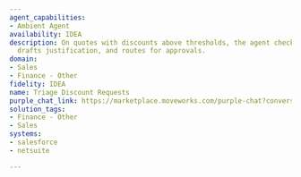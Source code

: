 ```yaml
---
agent_capabilities:
- Ambient Agent
availability: IDEA
description: On quotes with discounts above thresholds, the agent checks margin/policy,
  drafts justification, and routes for approvals.
domain:
- Sales
- Finance - Other
fidelity: IDEA
name: Triage Discount Requests
purple_chat_link: https://marketplace.moveworks.com/purple-chat?conversation=%7B%22messages%22%3A%5B%7B%22role%22%3A%22user%22%2C%22parts%22%3A%5B%7B%22richText%22%3A%22%3Cp%3EA+new+discount+request+for+25%25+discount+%28%26gt%3B+15%25+threshold%29%3C%2Fp%3E%22%7D%5D%7D%2C%7B%22role%22%3A%22assistant%22%2C%22parts%22%3A%5B%7B%22reasoningSteps%22%3A%5B%7B%22status%22%3A%22success%22%2C%22richText%22%3A%22Retrieving+quote+Q-78945+from+%3Cb+xmlns%3D%5C%22http%3A%2F%2Fwww.w3.org%2F1999%2Fxhtml%5C%22%3ESalesforce%3C%2Fb%3E.%22%7D%2C%7B%22status%22%3A%22success%22%2C%22richText%22%3A%22Checking+product+margins+for+associated+items+in+%3Cb+xmlns%3D%5C%22http%3A%2F%2Fwww.w3.org%2F1999%2Fxhtml%5C%22%3ENetSuite%3C%2Fb%3E.%22%7D%2C%7B%22status%22%3A%22success%22%2C%22richText%22%3A%22Drafting+justification+based+on+deal+notes+and+margin+analysis.%22%7D%5D%7D%2C%7B%22richText%22%3A%22%3Cp+xmlns%3D%5C%22http%3A%2F%2Fwww.w3.org%2F1999%2Fxhtml%5C%22%3EI%27ve+analyzed+the+quote+against+our+margin+policies+in+NetSuite+and+the+gross+margin+of+48%25+is+within+acceptable+limits.+Based+on+the+notes%2C+the+justification+is+a+competitive+takeout.%3C%2Fp%3E%3Cp+xmlns%3D%5C%22http%3A%2F%2Fwww.w3.org%2F1999%2Fxhtml%5C%22%3E%3Cb%3EQuote+Details%3A%3C%2Fb%3E%3C%2Fp%3E%3Cul+xmlns%3D%5C%22http%3A%2F%2Fwww.w3.org%2F1999%2Fxhtml%5C%22%3E%3Cli%3E%3Cb%3EQuote+ID%3A%3C%2Fb%3E+Q-78945%3C%2Fli%3E%3Cli%3E%3Cb%3ECustomer%3A%3C%2Fb%3E+Evergreen+Organics%3C%2Fli%3E%3Cli%3E%3Cb%3ESales+Rep%3A%3C%2Fb%3E+Sarah+Johnson%3C%2Fli%3E%3Cli%3E%3Cb%3EDiscount%3A%3C%2Fb%3E+25%25%3C%2Fli%3E%3Cli%3E%3Cb%3EGross+Margin%3A%3C%2Fb%3E+48%25%3C%2Fli%3E%3C%2Ful%3E%3Cp+xmlns%3D%5C%22http%3A%2F%2Fwww.w3.org%2F1999%2Fxhtml%5C%22%3E%3Cb%3EJustification%3A%3C%2Fb%3E+Competitive+takeout+of+a+major+incumbent.+This+is+a+strategic+land-and-expand+opportunity.%3C%2Fp%3E%3Cp+xmlns%3D%5C%22http%3A%2F%2Fwww.w3.org%2F1999%2Fxhtml%5C%22%3EThis+will+be+routed+to+%3Cb%3EDiana+Prince+%28VP%2C+Sales%29%3C%2Fb%3E+for+final+approval.+Does+this+look+right%3F%3C%2Fp%3E%22%7D%2C%7B%22buttons%22%3A%5B%7B%22buttonText%22%3A%22Submit+for+Approval%22%2C%22style%22%3A%22filled%22%7D%2C%7B%22buttonText%22%3A%22Reject%22%2C%22style%22%3A%22outlined%22%7D%5D%7D%5D%7D%2C%7B%22role%22%3A%22assistant%22%2C%22parts%22%3A%5B%7B%22richText%22%3A%22%3Cp+xmlns%3D%5C%22http%3A%2F%2Fwww.w3.org%2F1999%2Fxhtml%5C%22%3EGreat.+I%27ve+submitted+the+quote+for+approval.+Diana+Prince+has+been+notified.%3C%2Fp%3E%22%7D%2C%7B%22citations%22%3A%5B%7B%22connectorName%22%3A%22salesforce%22%2C%22citationTitle%22%3A%22Quote+Q-78945%22%7D%5D%7D%5D%7D%5D%2C%22userConfig%22%3A%7B%22userName%22%3A%22Salesforce%22%2C%22initials%22%3A%22U%22%2C%22providedIcon%22%3A%22silhoutte%22%7D%7D
solution_tags:
- Finance - Other
- Sales
systems:
- salesforce
- netsuite

---
```

